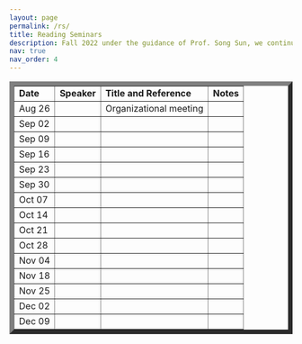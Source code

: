 ```yaml
---
layout: page
permalink: /rs/
title: Reading Seminars
description: Fall 2022 under the guidance of Prof. Song Sun, we continue to have a reading seminar on complex geometry. We will be meeting Friday at 1pm--4pm (PT time) in 748 Evans Hall. This semester we don't have a presecribed topic and participants are free to give talks from their own tastes. You can sign up for a talk using this <a href="https://docs.google.com/spreadsheets/d/1XxCFOiF1b4nFCLuem0fPt7d5ALxDJKVjxgu0Sw6DPUM/edit?usp=sharing"> google sheet. </a> Song is willing to provide interesting topics and related references, so if you want to find a topic to study and give a talk on the seminar, feel free to reach out to Song for suggestions.
nav: true
nav_order: 4
---
```

<p> <table cellpadding="4" cellspacing="2" border="8">


<td align="left"> <b>Date</b></td>
<td>
<b>Speaker</b>
</td>
<td> 
<b>Title and Reference</b>
</td>
<td>
<b>Notes</b>
</td>
<tr>

  
<td align="left"> Aug 26</td>
<td>
<!--name-->
</td>
<td> 
Organizational meeting
</td>
<td>
<!--notes-->
</td>
<tr>  

<td align="left"> Sep 02</td>
<td>
<!--name-->
</td>
<td> 
<!--title-->
</td>
<td>
<!--notes-->
</td>
<tr>
  
  
<td align="left"> Sep 09</td>
<td>
<!--name-->
</td>
<td> 
<!--title-->
</td>
<td>
<!--notes-->
</td>
<tr>

  
  
  
<td align="left"> Sep 16</td>
<td>
<!--name-->
</td>
<td> 
<!--title-->
</td>
<td>
<!--notes-->
</td>
<tr>


  
  
<td align="left"> Sep 23</td>
<td>
<!--name-->
</td>
<td> 
<!--title-->
</td>
<td>
<!--notes-->
</td>
<tr>


  
  
<td align="left"> Sep 30</td>
<td>
<!--name-->
</td>
<td> 
<!--title-->
</td>
<td>
<!--notes-->
</td>
<tr>


<td align="left"> Oct 07</td>
<td>
<!--name-->
</td>
<td> 
<!--title-->
</td>
<td>
<!--notes-->
</td>
<tr>


  
  <td align="left"> Oct 14</td>
<td>
<!--name-->
</td>
<td> 
<!--title-->
</td>
<td>
<!--notes-->
</td>
<tr>


<td align="left"> Oct 21</td>
<td>
<!--name-->
</td>
<td> 
<!--title-->
</td>
<td>
<!--notes-->
</td>
<tr>


<td align="left"> Oct 28</td>
<td>
<!--name-->
</td>
<td> 
<!--title-->
</td>
<td>
<!--notes-->
</td>
<tr>
  
  
<td align="left"> Nov 04</td>
<td>
<!--name-->
</td>
<td> 
<!--title-->
</td>
<td>
<!--notes-->
</td>
<tr>  
  
  
  

  
  
  
<td align="left"> Nov 18</td>
<td>
<!--name-->
</td>
<td> 
<!--title-->
</td>
<td>
<!--notes-->
</td>
<tr>  
  
  
  
<td align="left"> Nov 25</td>
<td>
<!--name-->
</td>
<td> 
<!--title-->
</td>
<td>
<!--notes-->
</td>
<tr>  
  
  
    
<td align="left"> Dec 02</td>
<td>
<!--name-->
</td>
<td> 
<!--title-->
</td>
<td>
<!--notes-->
</td>
<tr>  
  
  
  
    
<td align="left"> Dec 09</td>
<td>
<!--name-->
</td>
<td> 
<!--title-->
</td>
<td>
<!--notes-->
</td>
<tr>  
